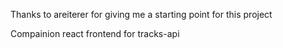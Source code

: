 Thanks to areiterer for giving me a starting point for this project
 
Compainion react frontend for tracks-api
